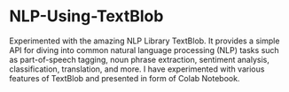 # NLP-Using-TextBlob
Experimented with the amazing NLP Library TextBlob. It provides a simple API for diving into common natural language processing (NLP) tasks such as part-of-speech tagging, noun phrase extraction, sentiment analysis, classification, translation, and more. I have experimented with various features of TextBlob and presented in form of Colab Notebook.

